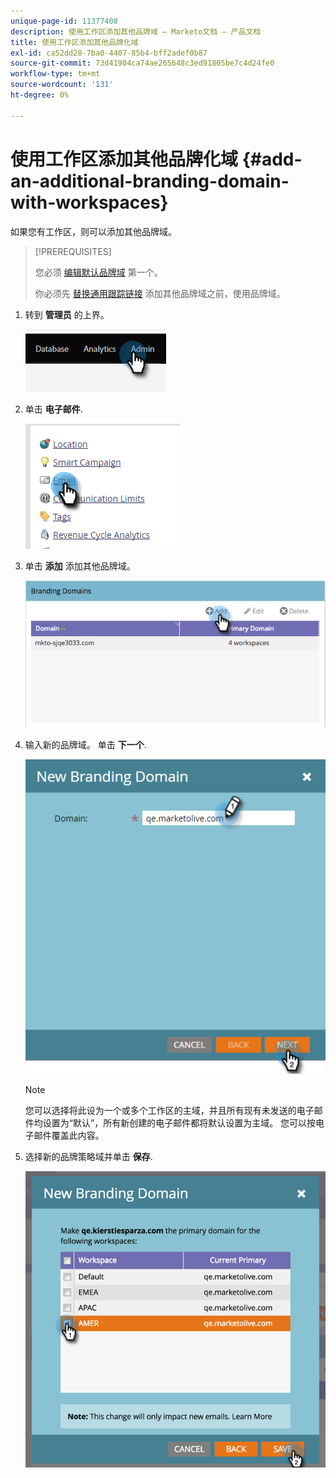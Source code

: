 ```yaml
---
unique-page-id: 11377408
description: 使用工作区添加其他品牌域 — Marketo文档 — 产品文档
title: 使用工作区添加其他品牌化域
exl-id: ca52dd28-7ba0-4407-85b4-bff2adef0b87
source-git-commit: 73d41904ca74ae265648c3ed91805be7c4d24fe0
workflow-type: tm+mt
source-wordcount: '131'
ht-degree: 0%

---
```


# 使用工作区添加其他品牌化域 {#add-an-additional-branding-domain-with-workspaces}

如果您有工作区，则可以添加其他品牌域。

>[!PREREQUISITES]
>
>您必须 [编辑默认品牌域](/help/marketo/product-docs/administration/email-setup/add-multiple-branding-domains/edit-your-default-branding-domain.md) 第一个。
>
>你必须先 [替换通用跟踪链接](/help/marketo/product-docs/administration/email-setup/add-multiple-branding-domains/edit-your-default-branding-domain-with-workspaces.md) 添加其他品牌域之前，使用品牌域。

1. 转到 **管理员** 的上界。

   ![](assets/add-an-additional-branding-domain-with-workspaces-1.png)

1. 单击 **电子邮件**.

   ![](assets/add-an-additional-branding-domain-with-workspaces-2.png)

1. 单击 **添加** 添加其他品牌域。

   ![](assets/add-an-additional-branding-domain-with-workspaces-3.png)

1. 输入新的品牌域。 单击 **下一个**.

   ![](assets/add-an-additional-branding-domain-with-workspaces-4.png)

   >[!NOTE]
   >
   >您可以选择将此设为一个或多个工作区的主域，并且所有现有未发送的电子邮件均设置为“默认”，所有新创建的电子邮件都将默认设置为主域。 您可以按电子邮件覆盖此内容。

1. 选择新的品牌策略域并单击 **保存**.

   ![](assets/add-an-additional-branding-domain-with-workspaces-5.png)
